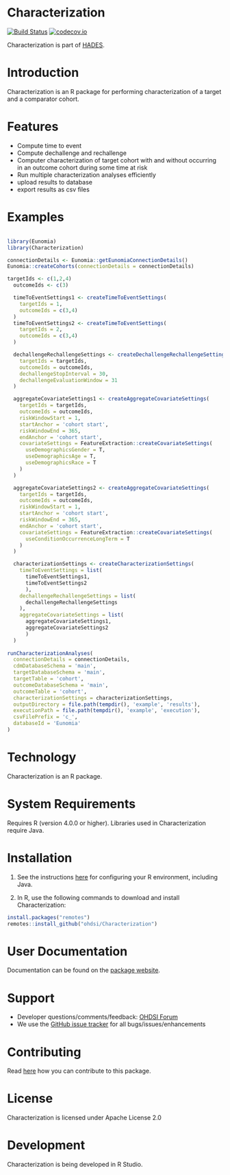 Characterization
================

[![Build Status](https://github.com/OHDSI/Characterization/workflows/R-CMD-check/badge.svg)](https://github.com/OHDSI/Characterization/actions?query=workflow%3AR-CMD-check)
[![codecov.io](https://codecov.io/github/OHDSI/Characterization/coverage.svg?branch=main)](https://codecov.io/github/OHDSI/Characterization?branch=main)

Characterization is part of [HADES](https://ohdsi.github.io/Hades/).


Introduction
============
Characterization is an R package for performing characterization of a target and a comparator cohort.

Features
========
- Compute time to event
- Compute dechallenge and rechallenge 
- Computer characterization of target cohort with and without occurring in an outcome cohort during some time at risk
- Run multiple characterization analyses efficiently 
- upload results to database
- export results as csv files

Examples
========

```r

library(Eunomia)
library(Characterization)

connectionDetails <- Eunomia::getEunomiaConnectionDetails()
Eunomia::createCohorts(connectionDetails = connectionDetails)

targetIds <- c(1,2,4)
  outcomeIds <- c(3)

  timeToEventSettings1 <- createTimeToEventSettings(
    targetIds = 1,
    outcomeIds = c(3,4)
  )
  timeToEventSettings2 <- createTimeToEventSettings(
    targetIds = 2,
    outcomeIds = c(3,4)
  )

  dechallengeRechallengeSettings <- createDechallengeRechallengeSettings(
    targetIds = targetIds,
    outcomeIds = outcomeIds,
    dechallengeStopInterval = 30,
    dechallengeEvaluationWindow = 31
  )

  aggregateCovariateSettings1 <- createAggregateCovariateSettings(
    targetIds = targetIds,
    outcomeIds = outcomeIds,
    riskWindowStart = 1,
    startAnchor = 'cohort start',
    riskWindowEnd = 365,
    endAnchor = 'cohort start',
    covariateSettings = FeatureExtraction::createCovariateSettings(
      useDemographicsGender = T,
      useDemographicsAge = T,
      useDemographicsRace = T
    )
  )

  aggregateCovariateSettings2 <- createAggregateCovariateSettings(
    targetIds = targetIds,
    outcomeIds = outcomeIds,
    riskWindowStart = 1,
    startAnchor = 'cohort start',
    riskWindowEnd = 365,
    endAnchor = 'cohort start',
    covariateSettings = FeatureExtraction::createCovariateSettings(
      useConditionOccurrenceLongTerm = T
    )
  )

  characterizationSettings <- createCharacterizationSettings(
    timeToEventSettings = list(
      timeToEventSettings1,
      timeToEventSettings2
      ),
    dechallengeRechallengeSettings = list(
      dechallengeRechallengeSettings
    ),
    aggregateCovariateSettings = list(
      aggregateCovariateSettings1,
      aggregateCovariateSettings2
      )
  )
  
runCharacterizationAnalyses(
  connectionDetails = connectionDetails,
  cdmDatabaseSchema = 'main',
  targetDatabaseSchema = 'main',
  targetTable = 'cohort',
  outcomeDatabaseSchema = 'main',
  outcomeTable = 'cohort',
  characterizationSettings = characterizationSettings,   
  outputDirectory = file.path(tempdir(), 'example', 'results'),
  executionPath = file.path(tempdir(), 'example', 'execution'),
  csvFilePrefix = 'c_',
  databaseId = 'Eunomia'
)
```

Technology
============
Characterization is an R package.

System Requirements
============
Requires R (version 4.0.0 or higher). Libraries used in Characterization require Java.

Installation
=============
1. See the instructions [here](https://ohdsi.github.io/Hades/rSetup.html) for configuring your R environment, including Java.

2. In R, use the following commands to download and install Characterization:

  ```r
  install.packages("remotes")
  remotes::install_github("ohdsi/Characterization")
  ```

User Documentation
==================
Documentation can be found on the [package website](https://ohdsi.github.io/Characterization).

Support
=======
* Developer questions/comments/feedback: <a href="http://forums.ohdsi.org/c/developers">OHDSI Forum</a>
* We use the <a href="https://github.com/OHDSI/Characterization/issues">GitHub issue tracker</a> for all bugs/issues/enhancements

Contributing
============
Read [here](https://ohdsi.github.io/Hades/contribute.html) how you can contribute to this package.

License
=======
Characterization is licensed under Apache License 2.0

Development
===========
Characterization is being developed in R Studio.
